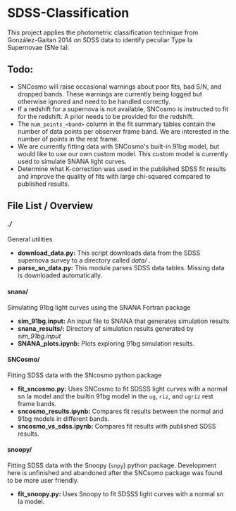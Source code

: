 # SDSS-Classification

This project applies the photometric classification technique from González-Gaitan 
2014 on SDSS data to identify peculiar Type Ia Supernovae (SNe Ia).

## Todo:
- SNCosmo will raise occasional warnings about poor fits, bad S/N, and dropped bands. These warnings are currently being logged but otherwise ignored and need to be handled correctly.
- If a redshift for a supernova is not available, SNCosmo is instructed to fit for the redshift. A prior needs to be provided for the redshift.
- The `num_points_<band>` column in the fit summary tables contain the number of data points per observer frame band. We are interested in the number of points in the rest frame.
- We are currently fitting data with SNCosmo's built-in 91bg model, but would like to use our own custom model. This custom model is currently used to simulate SNANA light curves.
- Determine what K-correction was used in the published SDSS fit results and improve the quality of fits with large chi-squared compared to published results.


## File List / Overview

#### *./* 

General utilities

 - **download_data.py:** This script downloads data from the SDSS supernova survey to a directory called *data/* .
 - **parse_sn_data.py:** This module parses SDSS data tables. Missing data is downloaded automatically.



#### snana/ 

Simulating 91bg light curves using the SNANA Fortran package

- **sim_91bg.input:** An input file to SNANA that generates simulation results
- **snana_results/:** Directory of simulation results generated by *sim_91bg.input*
- **SNANA_plots.ipynb:** Plots exploring 91bg simulation results.



#### SNCosmo/

Fitting SDSS data with the SNcosmo python package

- **fit_sncosmo.py:** Uses SNCosmo to fit SDSSS light curves with a normal sn Ia model and the builtin 91bg model in the `ug`, `riz`, and `ugriz` rest frame bands.
- **sncosmo_results.ipynb:** Compares fit results between the normal and 91bg models in different bands.
- **sncosmo_vs_sdss.ipynb:** Compares fit results with published SDSS results.



#### snoopy/

Fitting SDSS data with the Snoopy (`snpy`) python package. Development here is unfinished and abandoned after the SNCsomo package was found to be more user friendly.

- **fit_snoopy.py:** Uses Snoopy to fit SDSSS light curves with a normal sn Ia model.